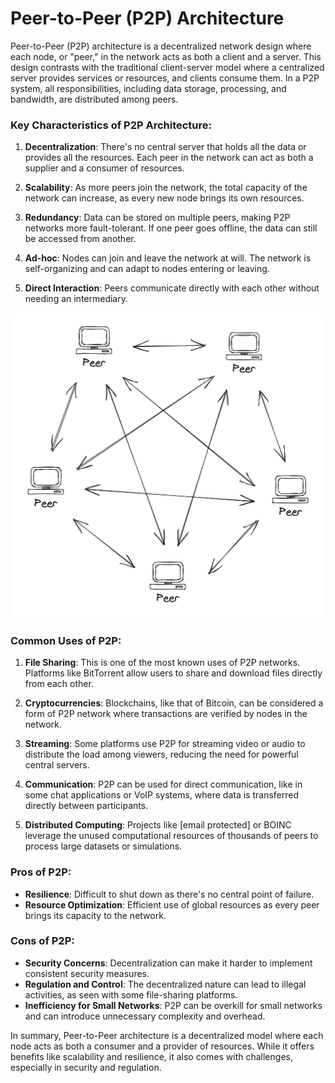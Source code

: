 # Peer-to-Peer (P2P) Architecture

Peer-to-Peer (P2P) architecture is a decentralized network design where each node, or "peer," in the network acts as both a client and a server. This design contrasts with the traditional client-server model where a centralized server provides services or resources, and clients consume them. In a P2P system, all responsibilities, including data storage, processing, and bandwidth, are distributed among peers.

### Key Characteristics of P2P Architecture:

1. **Decentralization**: There's no central server that holds all the data or provides all the resources. Each peer in the network can act as both a supplier and a consumer of resources.

2. **Scalability**: As more peers join the network, the total capacity of the network can increase, as every new node brings its own resources.

3. **Redundancy**: Data can be stored on multiple peers, making P2P networks more fault-tolerant. If one peer goes offline, the data can still be accessed from another.

4. **Ad-hoc**: Nodes can join and leave the network at will. The network is self-organizing and can adapt to nodes entering or leaving.

5. **Direct Interaction**: Peers communicate directly with each other without needing an intermediary.

![Peer-to-Peer architecture](../_assets/images/architecture-patterns/peer-to-peer-architecture.png "Peer-to-Peer (P2P) Architecture")

### Common Uses of P2P:

1. **File Sharing**: This is one of the most known uses of P2P networks. Platforms like BitTorrent allow users to share and download files directly from each other.

2. **Cryptocurrencies**: Blockchains, like that of Bitcoin, can be considered a form of P2P network where transactions are verified by nodes in the network.

3. **Streaming**: Some platforms use P2P for streaming video or audio to distribute the load among viewers, reducing the need for powerful central servers.

4. **Communication**: P2P can be used for direct communication, like in some chat applications or VoIP systems, where data is transferred directly between participants.

5. **Distributed Computing**: Projects like [email protected] or BOINC leverage the unused computational resources of thousands of peers to process large datasets or simulations.

### Pros of P2P:

- **Resilience**: Difficult to shut down as there's no central point of failure.
- **Resource Optimization**: Efficient use of global resources as every peer brings its capacity to the network.
  
### Cons of P2P:

- **Security Concerns**: Decentralization can make it harder to implement consistent security measures.
- **Regulation and Control**: The decentralized nature can lead to illegal activities, as seen with some file-sharing platforms.
- **Inefficiency for Small Networks**: P2P can be overkill for small networks and can introduce unnecessary complexity and overhead.

In summary, Peer-to-Peer architecture is a decentralized model where each node acts as both a consumer and a provider of resources. While it offers benefits like scalability and resilience, it also comes with challenges, especially in security and regulation.